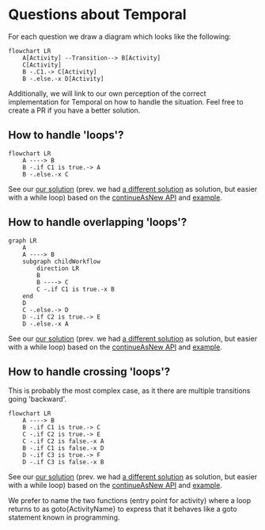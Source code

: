 # Questions about Temporal

For each question we draw a diagram which looks like the following:

```mermaid
flowchart LR
    A[Activity] --Transition--> B[Activity]
    C[Activity]
    B -.C1.-> C[Activity]
    B -.else.-x D[Activity]
```

Additionally, we will link to our own perception of the correct implementation for Temporal on how to handle the situation.
Feel free to create a PR if you have a better solution.

## How to handle 'loops'?
```mermaid
flowchart LR
    A ----> B
    B -.if C1 is true.-> A
    B -.else.-x C
```

See our [our solution](./loops-solution-while) (prev. we had [a different solution](./loops-solution) as solution, but easier with a while loop) based on the [continueAsNew API](https://docs.temporal.io/dev-guide/typescript/features#continue-as-new)
 and [example](https://github.com/temporalio/samples-typescript/tree/main/continue-as-new).

## How to handle overlapping 'loops'?
```mermaid
graph LR
    A
    A ----> B
    subgraph childWorkflow
        direction LR
        B
        B ----> C
        C -.if C1 is true.-x B
    end
    D
    C -.else.-> D
    D -.if C2 is true.-> E
    D -.else.-x A
```

See our [our solution](./overlapping-loops-solution-while) (prev. we had [a different solution](./overlapping-loops-solution) as solution, but easier with a while loop) based on the [continueAsNew API](https://docs.temporal.io/dev-guide/typescript/features#continue-as-new)
and [example](https://github.com/temporalio/samples-typescript/tree/main/continue-as-new).

## How to handle crossing 'loops'?
This is probably the most complex case, as it there are multiple transitions going 'backward'.

```mermaid
flowchart LR
    A ----> B
    B -.if C1 is true.-> C
    C -.if C2 is true.-> E
    C -.if C2 is false.-x A
    B -.if C1 is false.-x D
    D -.if C3 is true.-> F
    D -.if C3 is false.-x B
```

See our [our solution](./crossing-loops-solution-while) (prev. we had [a different solution](./crossing-loops-solution) as solution, but easier with a while loop) based on the [continueAsNew API](https://docs.temporal.io/dev-guide/typescript/features#continue-as-new)
and [example](https://github.com/temporalio/samples-typescript/tree/main/continue-as-new).

We prefer to name the two functions (entry point for activity) where a loop returns to as goto{ActivityName} to express that it behaves like a goto statement known in programming.